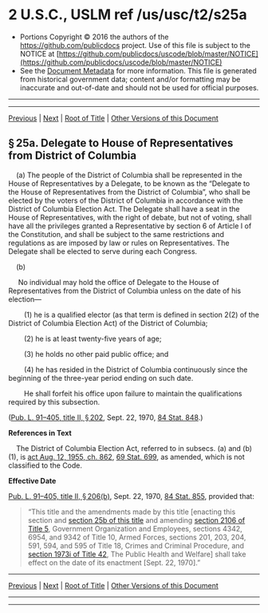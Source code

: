 ---
---

# 2 U.S.C., USLM ref /us/usc/t2/s25a

* Portions Copyright © 2016 the authors of the https://github.com/publicdocs project.
  Use of this file is subject to the NOTICE at [https://github.com/publicdocs/uscode/blob/master/NOTICE](https://github.com/publicdocs/uscode/blob/master/NOTICE)
* See the [Document Metadata](././../../../..//README.md) for more information.
  This file is generated from historical government data; content and/or formatting may be inaccurate and out-of-date and should not be used for official purposes.

----------
----------

[Previous](./../../../..//us/usc/t2/ch2/m__us_usc_t2_s25.md) | [Next](./../../../..//us/usc/t2/ch2/m__us_usc_t2_s25b.md) | [Root of Title](./../../../../) | [Other Versions of this Document](https://publicdocs.github.io/go/links?ns=uslm&ref=%2Fus%2Fusc%2Ft2%2Fs25a)

## § 25a. Delegate to House of Representatives from District of Columbia

    (a) The people of the District of Columbia shall be represented in the House of Representatives by a Delegate, to be known as the “Delegate to the House of Representatives from the District of Columbia”, who shall be elected by the voters of the District of Columbia in accordance with the District of Columbia Election Act. The Delegate shall have a seat in the House of Representatives, with the right of debate, but not of voting, shall have all the privileges granted a Representative by section 6 of Article I of the Constitution, and shall be subject to the same restrictions and regulations as are imposed by law or rules on Representatives. The Delegate shall be elected to serve during each Congress.

    (b)

     No individual may hold the office of Delegate to the House of Representatives from the District of Columbia unless on the date of his election—

        (1) he is a qualified elector (as that term is defined in section 2(2) of the District of Columbia Election Act) of the District of Columbia;

        (2) he is at least twenty-five years of age;

        (3) he holds no other paid public office; and

        (4) he has resided in the District of Columbia continuously since the beginning of the three-year period ending on such date.

        He shall forfeit his office upon failure to maintain the qualifications required by this subsection.

([Pub. L. 91–405, title II, § 202][/us/pl/91/405/s202], Sept. 22, 1970, [84 Stat. 848][/us/stat/84/848].)

 __References in Text__ 

    The District of Columbia Election Act, referred to in subsecs. (a) and (b)(1), is [act Aug. 12, 1955, ch. 862][/us/act/1955-08-12/ch862], [69 Stat. 699][/us/stat/69/699], as amended, which is not classified to the Code.

 __Effective Date__ 

[Pub. L. 91–405, title II, § 206(b)][/us/pl/91/405/s206/b], Sept. 22, 1970, [84 Stat. 855][/us/stat/84/855], provided that: 

> “This title and the amendments made by this title \[enacting this section and [section 25b of this title][/us/usc/t2/s25b] and amending [section 2106 of Title 5][/us/usc/t5/s2106], Government Organization and Employees, sections 4342, 6954, and 9342 of Title 10, Armed Forces, sections 201, 203, 204, 591, 594, and 595 of Title 18, Crimes and Criminal Procedure, and [section 1973i of Title 42][/us/usc/t42/s1973i], The Public Health and Welfare\] shall take effect on the date of its enactment \[Sept. 22, 1970\].”

----------

[Previous](./../../../..//us/usc/t2/ch2/m__us_usc_t2_s25.md) | [Next](./../../../..//us/usc/t2/ch2/m__us_usc_t2_s25b.md) | [Root of Title](./../../../../) | [Other Versions of this Document](https://publicdocs.github.io/go/links?ns=uslm&ref=%2Fus%2Fusc%2Ft2%2Fs25a)

----------
----------

[/us/pl/91/405/s202]: https://publicdocs.github.io/go/links?ns=uslm&ref=%2Fus%2Fpl%2F91%2F405%2Fs202
[/us/stat/84/848]: https://publicdocs.github.io/go/links?ns=uslm&ref=%2Fus%2Fstat%2F84%2F848
[/us/act/1955-08-12/ch862]: https://publicdocs.github.io/go/links?ns=uslm&ref=%2Fus%2Fact%2F1955-08-12%2Fch862
[/us/stat/69/699]: https://publicdocs.github.io/go/links?ns=uslm&ref=%2Fus%2Fstat%2F69%2F699
[/us/pl/91/405/s206/b]: https://publicdocs.github.io/go/links?ns=uslm&ref=%2Fus%2Fpl%2F91%2F405%2Fs206%2Fb
[/us/stat/84/855]: https://publicdocs.github.io/go/links?ns=uslm&ref=%2Fus%2Fstat%2F84%2F855
[/us/usc/t2/s25b]: https://publicdocs.github.io/go/links?ns=uslm&ref=%2Fus%2Fusc%2Ft2%2Fs25b
[/us/usc/t5/s2106]: https://publicdocs.github.io/go/links?ns=uslm&ref=%2Fus%2Fusc%2Ft5%2Fs2106
[/us/usc/t42/s1973i]: https://publicdocs.github.io/go/links?ns=uslm&ref=%2Fus%2Fusc%2Ft42%2Fs1973i


